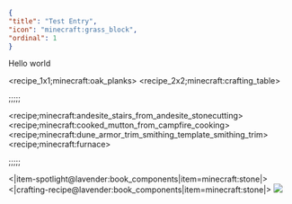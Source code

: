 ```json
{
"title": "Test Entry",
"icon": "minecraft:grass_block",
"ordinal": 1
}
```

Hello world

<recipe_1x1;minecraft:oak_planks>
<recipe_2x2;minecraft:crafting_table>

;;;;;

<recipe;minecraft:andesite_stairs_from_andesite_stonecutting>
<recipe;minecraft:cooked_mutton_from_campfire_cooking>
<recipe;minecraft:dune_armor_trim_smithing_template_smithing_trim>
<recipe;minecraft:furnace>

;;;;;

<|item-spotlight@lavender:book_components|item=minecraft:stone|>
<|crafting-recipe@lavender:book_components|item=minecraft:stone|>
![](sushi_bar:textures/2x2_grid.png)